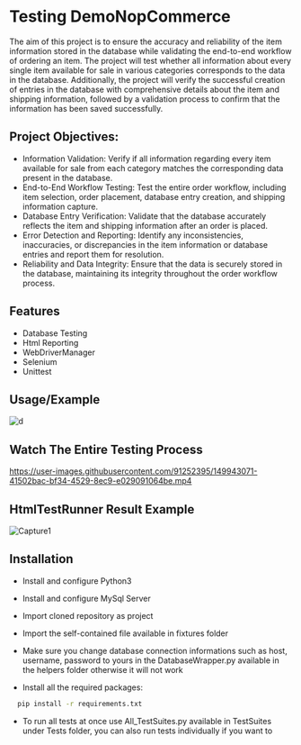
# Testing DemoNopCommerce
The aim of this project is to ensure the accuracy and reliability of the item information stored in the database while validating the end-to-end workflow of ordering an item. The project will test whether all information about every single item available for sale in various categories corresponds to the data in the database. Additionally, the project will verify the successful creation of entries in the database with comprehensive details about the item and shipping information, followed by a validation process to confirm that the information has been saved successfully.

## Project Objectives:

- Information Validation: Verify if all information regarding every item available for sale from each category matches the corresponding data present in the database.
- End-to-End Workflow Testing: Test the entire order workflow, including item selection, order placement, database entry creation, and shipping information capture.
- Database Entry Verification: Validate that the database accurately reflects the item and shipping information after an order is placed.
- Error Detection and Reporting: Identify any inconsistencies, inaccuracies, or discrepancies in the item information or database entries and report them for resolution.
- Reliability and Data Integrity: Ensure that the data is securely stored in the database, maintaining its integrity throughout the order workflow process.

## Features

- Database Testing
- Html Reporting
- WebDriverManager
- Selenium
- Unittest

## Usage/Example

![d](https://user-images.githubusercontent.com/91252395/147587792-935aed70-f3bc-4ab3-90e6-65231c45febf.gif)

## Watch The Entire Testing Process

https://user-images.githubusercontent.com/91252395/149943071-41502bac-bf34-4529-8ec9-e029091064be.mp4

## HtmlTestRunner Result Example

![Capture1](https://user-images.githubusercontent.com/91252395/147588021-a168a561-b5c3-4cac-a767-70699ecd8e5a.PNG)


## Installation

- Install and configure Python3

- Install and configure MySql Server

- Import cloned repository as project

- Import the self-contained file available in fixtures folder

- Make sure you change database connection informations such as host, username, password to yours in the DatabaseWrapper.py available in the helpers folder otherwise it will not work

- Install all the required packages:

```bash
  pip install -r requirements.txt
```
- To run all tests at once use All_TestSuites.py available in TestSuites under Tests folder, you can also run tests individually if you want to
